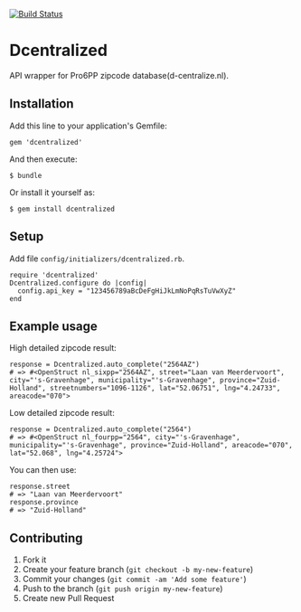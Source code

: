 [![Build Status](https://travis-ci.org/nicka/dcentralized.png?branch=develop)](https://travis-ci.org/nicka/dcentralized)

# Dcentralized

API wrapper for Pro6PP zipcode database(d-centralize.nl). 

## Installation

Add this line to your application's Gemfile:

    gem 'dcentralized'

And then execute:

    $ bundle

Or install it yourself as:

    $ gem install dcentralized

## Setup

Add file `config/initializers/dcentralized.rb`.

    require 'dcentralized'
    Dcentralized.configure do |config|
      config.api_key = "123456789aBcDeFgHiJkLmNoPqRsTuVwXyZ"
    end

## Example usage

High detailed zipcode result:

    response = Dcentralized.auto_complete("2564AZ")
    # => #<OpenStruct nl_sixpp="2564AZ", street="Laan van Meerdervoort", city="'s-Gravenhage", municipality="'s-Gravenhage", province="Zuid-Holland", streetnumbers="1096-1126", lat="52.06751", lng="4.24733", areacode="070">

Low detailed zipcode result:

    response = Dcentralized.auto_complete("2564")
    # => #<OpenStruct nl_fourpp="2564", city="'s-Gravenhage", municipality="'s-Gravenhage", province="Zuid-Holland", areacode="070", lat="52.068", lng="4.25724">

You can then use:

    response.street
    # => "Laan van Meerdervoort"
    response.province
    # => "Zuid-Holland"

## Contributing

1. Fork it
2. Create your feature branch (`git checkout -b my-new-feature`)
3. Commit your changes (`git commit -am 'Add some feature'`)
4. Push to the branch (`git push origin my-new-feature`)
5. Create new Pull Request
